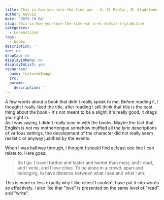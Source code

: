 ```yaml
---
title: This is how you lose the time war - A. El-Mohtar, M. Gladstone
author: nelvis
date: '2020-10-04'
slug: this-is-how-you-lose-the-time-war-a-el-mohtar-m-gladstone
categories:
  - Lesenotizen
tags:
  - books
description: ''
toc: no
dropCap: no
displayInMenu: no
displayInList: yes
resources:
  name: featuredImage
  src: ''
  params:
    description: ''
---
```


A few words about a book that didn't really speak to me. Before reading it, I thought I really liked the title, after reading I still think that title is the best thing about the book - it's not meant to be a slight, it's really good, it drags you right in.\
As I was saying, I didn't really tune in with the books. Maybe the fact that English is not my mothertongue somehow muffled all the lyric descriptions of various settings, the development of the character did not really seem realistic or anyway justified by the events.

When I was halfway through, I thought I should find at least one line I can relate to. Here goes:
> So I go. I travel farther and faster and harder than most, and I read, and I write, and I love cities. To be alone in a crowd, apart and belonging, to have distance between what I see and what I am.

This is more or less exactly why I like cities! I couldn't have put it into words so effectively. I also like that "love" is presented on the same level of "read" and "write".